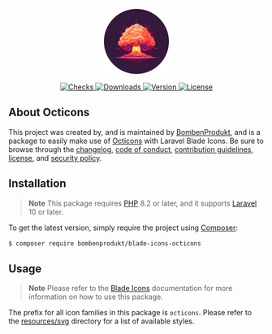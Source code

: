 <p align="center">
    <a href="https://bombenprodukt.com" target="_blank">
        <img src="https://raw.githubusercontent.com/BombenProdukt/assets/main/logo-text.svg" width="128" alt="BombenProdukt Logo" />
    </a>
</p>

<p align="center">
    <a href="https://github.com/BombenProdukt/blade-icons-octicons/actions">
        <img src="https://badge.sh/github/check-runs/BombenProdukt/blade-icons-octicons" alt="Checks" />
    </a>
    <a href="https://packagist.org/packages/bombenprodukt/blade-icons-octicons">
        <img src="https://badge.sh/packagist/downloads/BombenProdukt/blade-icons-octicons" alt="Downloads" />
    </a>
    <a href="https://packagist.org/packages/bombenprodukt/blade-icons-octicons">
        <img src="https://badge.sh/packagist/version/BombenProdukt/blade-icons-octicons" alt="Version" />
    </a>
    <a href="https://packagist.org/packages/bombenprodukt/blade-icons-octicons">
        <img src="https://badge.sh/packagist/license/BombenProdukt/blade-icons-octicons" alt="License" />
    </a>
</p>

## About Octicons

This project was created by, and is maintained by [BombenProdukt](https://github.com/BombenProdukt), and is a package to easily make use of [Octicons](https://primer.style/design/foundations/icons) with Laravel Blade Icons. Be sure to browse through the [changelog](CHANGELOG.md), [code of conduct](.github/CODE_OF_CONDUCT.md), [contribution guidelines](.github/CONTRIBUTING.md), [license](LICENSE), and [security policy](.github/SECURITY.md).

## Installation

> **Note**
> This package requires [PHP](https://www.php.net/) 8.2 or later, and it supports [Laravel](https://laravel.com/) 10 or later.

To get the latest version, simply require the project using [Composer](https://getcomposer.org/):

```bash
$ composer require bombenprodukt/blade-icons-octicons
```

## Usage

> **Note**
> Please refer to the [Blade Icons](https://github.com/BombenProdukt/blade-icons) documentation for more information on how to use this package.

The prefix for all icon families in this package is `octicons`. Please refer to the [resources/svg](/resources/svg) directory for a list of available styles.
